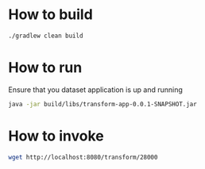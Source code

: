 


# How to build

```bash
./gradlew clean build
```

# How to run

Ensure that you dataset application is up and running

```bash
java -jar build/libs/transform-app-0.0.1-SNAPSHOT.jar
```

# How to invoke

```bash
wget http://localhost:8080/transform/28000
```